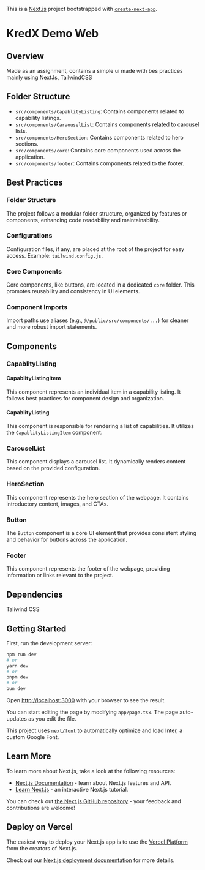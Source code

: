 This is a [Next.js](https://nextjs.org/) project bootstrapped with [`create-next-app`](https://github.com/vercel/next.js/tree/canary/packages/create-next-app).

# KredX Demo Web

## Overview

Made as an assignment, contains a simple ui made with bes practices mainly using NextJs, TailwindCSS

## Folder Structure

- `src/components/CapablityListing`: Contains components related to capability listings.
- `src/components/CaraouselList`: Contains components related to carousel lists.
- `src/components/HeroSection`: Contains components related to hero sections.
- `src/components/core`: Contains core components used across the application.
- `src/components/footer`: Contains components related to the footer.

## Best Practices

### Folder Structure

The project follows a modular folder structure, organized by features or components, enhancing code readability and maintainability.

### Configurations

Configuration files, if any, are placed at the root of the project for easy access. Example: `tailwind.config.js`.

### Core Components

Core components, like buttons, are located in a dedicated `core` folder. This promotes reusability and consistency in UI elements.

### Component Imports

Import paths use aliases (e.g., `@/public/src/components/...`) for cleaner and more robust import statements.

## Components

### CapablityListing

#### CapablityListingItem

This component represents an individual item in a capability listing. It follows best practices for component design and organization.

#### CapablityListing

This component is responsible for rendering a list of capabilities. It utilizes the `CapablityListingItem` component.

### CarouselList

This component displays a carousel list. It dynamically renders content based on the provided configuration.

### HeroSection

This component represents the hero section of the webpage. It contains introductory content, images, and CTAs.

### Button

The `Button` component is a core UI element that provides consistent styling and behavior for buttons across the application.

### Footer

This component represents the footer of the webpage, providing information or links relevant to the project.

## Dependencies

Taliwind CSS

## Getting Started

First, run the development server:

```bash
npm run dev
# or
yarn dev
# or
pnpm dev
# or
bun dev
```

Open [http://localhost:3000](http://localhost:3000) with your browser to see the result.

You can start editing the page by modifying `app/page.tsx`. The page auto-updates as you edit the file.

This project uses [`next/font`](https://nextjs.org/docs/basic-features/font-optimization) to automatically optimize and load Inter, a custom Google Font.

## Learn More

To learn more about Next.js, take a look at the following resources:

- [Next.js Documentation](https://nextjs.org/docs) - learn about Next.js features and API.
- [Learn Next.js](https://nextjs.org/learn) - an interactive Next.js tutorial.

You can check out [the Next.js GitHub repository](https://github.com/vercel/next.js/) - your feedback and contributions are welcome!

## Deploy on Vercel

The easiest way to deploy your Next.js app is to use the [Vercel Platform](https://vercel.com/new?utm_medium=default-template&filter=next.js&utm_source=create-next-app&utm_campaign=create-next-app-readme) from the creators of Next.js.

Check out our [Next.js deployment documentation](https://nextjs.org/docs/deployment) for more details.
